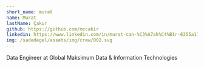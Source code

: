 ```yaml
---
short_name: murat
name: Murat
lastName: Çakır
github: https://github.com/mccakir
linkedin: https://www.linkedin.com/in/murat-can-%C3%A7ak%C4%B1r-6355a17a/
img: /sadedegel/assets/img/crew/002.svg
---
```


Data Engineer at Global Maksimum Data & Information Technologies
